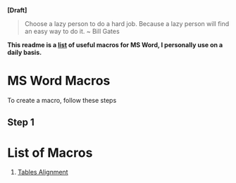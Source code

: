 **[Draft]**

> Choose a lazy person to do a hard job. Because a lazy person will find an easy way to do it. ~ Bill Gates

**This readme is a [list](#list-of-macros) of useful macros for MS Word, I personally use on a daily basis.**

# MS Word Macros

To create a macro, follow these steps

## Step 1 

# List of Macros

1. [Tables Alignment](TableAlign/readme.md)

